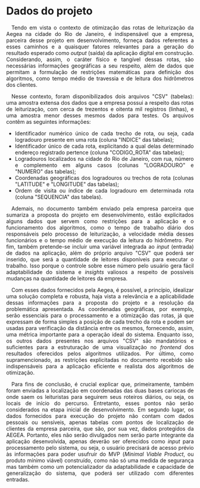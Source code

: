 # Dados do projeto

<div align="justify">

&emsp;Tendo em vista o contexto de otimização das rotas de leiturização da Aegea na cidade do Rio de Janeiro, é indispensável que a empresa, parceira desse projeto em desenvolvimento, forneça dados referentes a esses caminhos e a quaisquer fatores relevantes para a geração do resultado esperado como *output* (saída) da aplicação digital em construção. Considerando, assim, o caráter físico e tangível dessas rotas, são necessárias informações geográficas a seu respeito, além de dados que permitam a formulação de restrições matemáticas para definição dos algoritmos, como tempo médio de travessia e de leitura dos hidrômetros dos clientes.

&emsp;Nesse contexto, foram disponibilizados dois arquivos "CSV" (tabelas): uma amostra extensa dos dados que a empresa possui a respeito das rotas de leiturização, com cerca de trezentos e oitenta mil registros (linhas), e uma amostra menor desses mesmos dados para testes. Os arquivos contêm as seguintes informações:

- Identificador numérico único de cada trecho de rota, ou seja, cada logradouro presente em uma rota (coluna "INDICE" das tabelas);
- Identificador único de cada rota, explicitando a qual delas determinado endereço registrado pertence (coluna "CODIGO_ROTA" das tabelas);
- Logradouros localizados na cidade do Rio de Janeiro, com rua, número e complemento em alguns casos (colunas "LOGRADOURO" e "NUMERO" das tabelas);
- Coordenadas geográficas dos logradouros ou trechos de rota (colunas "LATITUDE" e "LONGITUDE" das tabelas);
- Ordem de visita ou índice de cada logradouro em determinada rota (coluna "SEQUENCIA" das tabelas).

&emsp;Ademais, no documento também enviado pela empresa parceira que sumariza a proposta do projeto em desenvolvimento, estão explicitados alguns dados que servem como restrições para a aplicação e o funcionamento dos algoritmos, como o tempo de trabalho diário dos responsáveis pelo processo de leiturização, a velocidade média desses funcionários e o tempo médio de execução da leitura do hidrômetro. Por fim, também pretende-se incluir uma variável integrada ao *input* (entrada) de dados na aplicação, além do próprio arquivo "CSV" que poderá ser inserido, que será a quantidade de leitores disponíveis para executar o trabalho. Isso porque o controle sobre esse número pelo usuário gera fácil adaptabilidade do sistema e *insights* valiosos a respeito de possíveis mudanças na quantidade de leitores da empresa.

&emsp;Com esses dados fornecidos pela Aegea, é possível, a princípio, idealizar uma solução completa e robusta, haja vista a relevância e a aplicabilidade dessas informações para a proposta do projeto e a resolução da problemática apresentada. As coordenadas geográficas, por exemplo, serão essenciais para o processamento e a otimização das rotas, já que expressam de forma simples a posição de cada trecho da rota e podem ser usadas para verificação da distância entre os mesmos, fornecendo, assim, uma métrica importante para a operação ideal do sistema. Enquanto isso, os outros dados presentes nos arquivos "CSV" são mandatórios e suficientes para a estruturação de uma visualização no *frontend* dos resultados oferecidos pelos algoritmos utilizados. Por último, como supramencionado, as restrições explicitadas no documento recebido são indispensáveis para a aplicação eficiente e realista dos algoritmos de otimização.

&emsp;Para fins de conclusão, é crucial explicar que, primeiramente, também foram enviadas a localização em coordenadas das duas bases cariocas de onde saem os leituristas para seguirem seus roteiros diários, ou seja, os locais de início do percurso. Entretanto, esses pontos não serão considerados na etapa inicial de desenvolvimento. Em segundo lugar, os dados fornecidos para execução do projeto não contam com dados pessoais ou sensíveis, apenas tabelas com pontos de localização de clientes da empresa parceira, que são, por sua vez, dados protegidos da AEGEA. Portanto, eles não serão divulgados nem serão parte integrante da aplicação desenvolvida, apenas deverão ser oferecidos como *input* para processamento pelo sistema, ou seja, o usuário precisará de acesso prévio às informações para poder usufruir do MVP (*Minimal Viable Product*, ou produto mínimo viável) construído, como não só uma medida de segurança mas também como um potencializador da adaptabilidade e capacidade de generalização do sistema, que poderá ser utilizado com diferentes entradas.

</div>